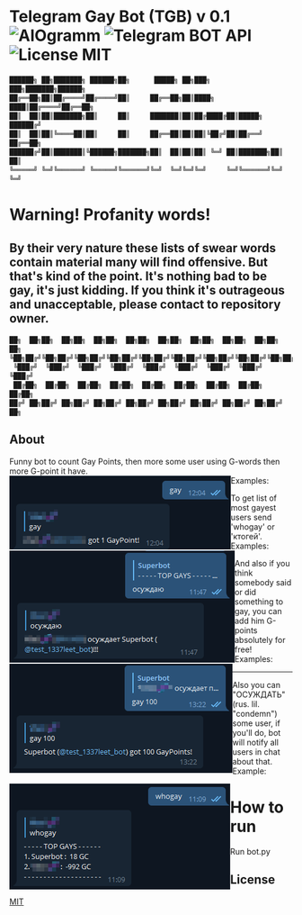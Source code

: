 # Telegram Gay Bot (TGB) v 0.1   ![AIOgramm](https://camo.githubusercontent.com/17cc9a743b4e951d7977528e6ec6da7f2a9c8bbf/68747470733a2f2f696d672e736869656c64732e696f2f62616467652f74656c656772616d2d61696f6772616d2d626c75652e7376673f7374796c653d666c61742d737175617265)  ![Telegram BOT API](https://camo.githubusercontent.com/63f0f2836a5a94e7452fd23c57492522b4102332/68747470733a2f2f696d672e736869656c64732e696f2f62616467652f54656c656772616d253230426f742532304150492d342e352d626c75652e7376673f7374796c653d666c61742d737175617265266c6f676f3d74656c656772616d) ![License MIT](https://camo.githubusercontent.com/2c1ceb131587d49e46ff93acd6e3990b9efed3fb/68747470733a2f2f696d672e736869656c64732e696f2f707970692f6c2f61696f6772616d2e7376673f7374796c653d666c61742d737175617265)

```
██████╗ ██╗███████╗ ██████╗██╗      █████╗ ██╗███╗   ███╗███████╗██████╗
██╔══██╗██║██╔════╝██╔════╝██║     ██╔══██╗██║████╗ ████║██╔════╝██╔══██╗
██║  ██║██║███████╗██║     ██║     ███████║██║██╔████╔██║█████╗  ██████╔╝
██║  ██║██║╚════██║██║     ██║     ██╔══██║██║██║╚██╔╝██║██╔══╝  ██╔══██╗
██████╔╝██║███████║╚██████╗███████╗██║  ██║██║██║ ╚═╝ ██║███████╗██║  ██║
╚═════╝ ╚═╝╚══════╝ ╚═════╝╚══════╝╚═╝  ╚═╝╚═╝╚═╝     ╚═╝╚══════╝╚═╝  ╚═╝
```

# Warning! Profanity words!
## By their very nature these lists of swear words contain material many will find offensive. But that's kind of the point. It's nothing bad to be gay, it's just kidding. If you think it's outrageous and unacceptable, please contact to repository owner.

```
██╗  ██╗██╗  ██╗██╗  ██╗██╗  ██╗██╗  ██╗██╗  ██╗██╗  ██╗██╗  ██╗██╗  ██╗
╚██╗██╔╝╚██╗██╔╝╚██╗██╔╝╚██╗██╔╝╚██╗██╔╝╚██╗██╔╝╚██╗██╔╝╚██╗██╔╝╚██╗██╔╝
 ╚███╔╝  ╚███╔╝  ╚███╔╝  ╚███╔╝  ╚███╔╝  ╚███╔╝  ╚███╔╝  ╚███╔╝  ╚███╔╝
 ██╔██╗  ██╔██╗  ██╔██╗  ██╔██╗  ██╔██╗  ██╔██╗  ██╔██╗  ██╔██╗  ██╔██╗
██╔╝ ██╗██╔╝ ██╗██╔╝ ██╗██╔╝ ██╗██╔╝ ██╗██╔╝ ██╗██╔╝ ██╗██╔╝ ██╗██╔╝ ██╗
```
## About
Funny bot to count Gay Points, then more some user using G-words then more G-point it have.<br>
Examples:
<img src="https://raw.githubusercontent.com/V1A0/Telegram-bots/master/fun/gaybot/pic/gay.png"
    alt="example-screenshot"
    style="float: left;" />


To get list of most gayest users send 'whogay' or 'ктогей'.<br>
Examples:
<img src="https://raw.githubusercontent.com/V1A0/Telegram-bots/master/fun/gaybot/pic/osujdau.png"
    alt="example-screenshot"
    style="float: left;" />
    
    
And also if you think somebody said or did something to gay, you can add him G-points absolutely for free!<br>
Examples: 
<img src="https://raw.githubusercontent.com/V1A0/Telegram-bots/master/fun/gaybot/pic/ug.png"
    alt="example-screenshot"
    style="float: left;" />
    
---

Also you can "ОСУЖДАТЬ" (rus. lil. "condemn") some user, if you'll do, bot will notify all users in chat about that.<br>
Example:

<img src="https://raw.githubusercontent.com/V1A0/Telegram-bots/master/fun/gaybot/pic/who.png"
    alt="example-screenshot"
    style="float: left;" />

# How to run
Run bot.py

## License
[MIT](https://choosealicense.com/licenses/mit/)
